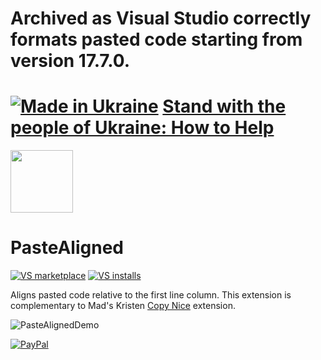 # Archived as Visual Studio correctly formats pasted code starting from version 17.7.0.

# [![Made in Ukraine](https://img.shields.io/badge/made_in-ukraine-ffd700.svg?labelColor=0057b7&style=for-the-badge)](https://stand-with-ukraine.pp.ua) [Stand with the people of Ukraine: How to Help](https://stand-with-ukraine.pp.ua)

<img src="https://yevhencherkes.gallerycdn.vsassets.io/extensions/yevhencherkes/pastealigned/1.0/1687961834569/Microsoft.VisualStudio.Services.Icons.Default" width="100" height="100" />

# PasteAligned

[![VS marketplace](https://img.shields.io/visual-studio-marketplace/v/YevhenCherkes.PasteAligned.svg?label=VS%20marketplace&style=for-the-badge)](https://marketplace.visualstudio.com/items?itemName=YevhenCherkes.PasteAligned)
[![VS installs](https://img.shields.io/visual-studio-marketplace/i/YevhenCherkes.PasteAligned?label=VS%20installs&style=for-the-badge)](https://marketplace.visualstudio.com/items?itemName=YevhenCherkes.PasteAligned)

Aligns pasted code relative to the first line column.
This extension is complementary to Mad's Kristen [Copy Nice](https://github.com/madskristensen/CopyNice) extension.

![PasteAlignedDemo](https://github.com/ycherkes/PasteAligned/assets/13467759/5292786b-5554-4abc-932c-a5172fdf7b6c)

[![PayPal](https://img.shields.io/badge/Donate-PayPal-ffd700.svg?labelColor=0057b7&style=for-the-badge)](https://www.paypal.com/donate/?business=KXGF7CMW8Y8WJ&no_recurring=0&item_name=Help+PasteAligned+extension+become+better%21)
